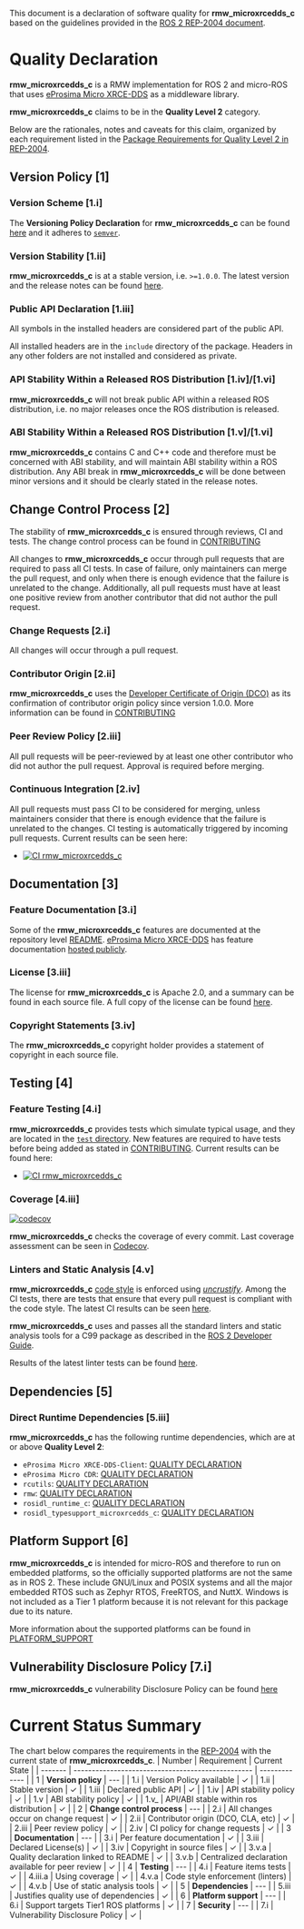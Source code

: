 This document is a declaration of software quality for **rmw_microxrcedds_c** based on the guidelines provided in the [ROS 2 REP-2004 document](https://www.ros.org/reps/rep-2004.html).

# Quality Declaration

**rmw_microxrcedds_c** is a RMW implementation for ROS 2 and micro-ROS that uses [eProsima Micro XRCE-DDS](https://github.com/eProsima/Micro-XRCE-DDS) as a middleware library.

**rmw_microxrcedds_c** claims to be in the **Quality Level 2** category.

Below are the rationales, notes and caveats for this claim, organized by each requirement listed in the [Package Requirements for Quality Level 2 in REP-2004](https://www.ros.org/reps/rep-2004.html#package-requirements).

## Version Policy [1]

### Version Scheme [1.i]

The **Versioning Policy Declaration** for **rmw_microxrcedds_c** can be found [here](VERSIONING.md) and it adheres to [`semver`](https://semver.org/).

### Version Stability [1.ii]

**rmw_microxrcedds_c** is at a stable version, i.e. `>=1.0.0`.
The latest version and the release notes can be found [here](https://github.com/micro-ROS/rmw-microxrcedds/releases).

### Public API Declaration [1.iii]

All symbols in the installed headers are considered part of the public API.

All installed headers are in the `include` directory of the package. Headers in any other folders are not installed and considered as private.

### API Stability Within a Released ROS Distribution [1.iv]/[1.vi]

**rmw_microxrcedds_c** will not break public API within a released ROS distribution, i.e. no major releases once the ROS distribution is released.

### ABI Stability Within a Released ROS Distribution [1.v]/[1.vi]

**rmw_microxrcedds_c**  contains C and C++ code and therefore must be concerned with ABI stability, and will maintain ABI stability within a ROS distribution.
Any ABI break in **rmw_microxrcedds_c** will be done between minor versions and it should be clearly stated in the release notes.

## Change Control Process [2]

The stability of **rmw_microxrcedds_c** is ensured through reviews, CI and tests.
The change control process can be found in [CONTRIBUTING](CONTRIBUTING.md)

All changes to **rmw_microxrcedds_c** occur through pull requests that are required to pass all CI tests.
In case of failure, only maintainers can merge the pull request, and only when there is enough evidence that the failure is unrelated to the change.
Additionally, all pull requests must have at least one positive review from another contributor that did not author the pull request.

### Change Requests [2.i]

All changes will occur through a pull request.

### Contributor Origin [2.ii]

**rmw_microxrcedds_c** uses the [Developer Certificate of Origin (DCO)](https://developercertificate.org/) as its confirmation of contributor origin policy since version 1.0.0.
More information can be found in [CONTRIBUTING](CONTRIBUTING.md)

### Peer Review Policy [2.iii]

All pull requests will be peer-reviewed by at least one other contributor who did not author the pull request. Approval is required before merging.

### Continuous Integration [2.iv]

All pull requests must pass CI to be considered for merging, unless maintainers consider that there is enough evidence that the failure is unrelated to the changes.
CI testing is automatically triggered by incoming pull requests.
Current results can be seen here:

* [![CI rmw_microxrcedds_c](https://github.com/micro-ROS/rmw-microxrcedds/actions/workflows/ci.yml/badge.svg?branch=foxy&event=push)](https://github.com/micro-ROS/rmw-microxrcedds/actions/workflows/ci.yml)

## Documentation [3]

### Feature Documentation [3.i]

Some of the **rmw_microxrcedds_c** features are documented at the repository level [README](../README.md).
[eProsima Micro XRCE-DDS](https://github.com/eProsima/Micro-XRCE-DDS) has feature documentation [hosted publicly](https://micro-xrce-dds.docs.eprosima.com/en/latest/).

### License [3.iii]

The license for **rmw_microxrcedds_c** is Apache 2.0, and a summary can be found in each source file.
A full copy of the license can be found [here](LICENSE).

### Copyright Statements [3.iv]

The **rmw_microxrcedds_c** copyright holder provides a statement of copyright in each source file.

## Testing [4]

### Feature Testing [4.i]

**rmw_microxrcedds_c** provides tests which simulate typical usage, and they are located in the [`test` directory](test).
New features are required to have tests before being added as stated in [CONTRIBUTING](CONTRIBUTING.md).
Current results can be found here:

* [![CI rmw_microxrcedds_c](https://github.com/micro-ROS/rmw-microxrcedds/actions/workflows/ci.yml/badge.svg?branch=foxy&event=push)](https://github.com/micro-ROS/rmw-microxrcedds/actions/workflows/ci.yml)

### Coverage [4.iii]

[![codecov](https://codecov.io/gh/micro-ROS/rmw-microxrcedds/branch/foxy/graph/badge.svg?token=F7LUHZO0IV)](https://codecov.io/gh/micro-ROS/rmw-microxrcedds)

**rmw_microxrcedds_c** checks the coverage of every commit. Last coverage assessment can be seen in [Codecov](https://app.codecov.io/gh/micro-ROS/rmw-microxrcedds/commits).

### Linters and Static Analysis [4.v]

**rmw_microxrcedds_c** [code style](https://github.com/eProsima/cpp-style) is enforced using [*uncrustify*](https://github.com/uncrustify/uncrustify).
Among the CI tests, there are tests that ensure that every pull request is compliant with the code style.
The latest CI results can be seen [here](https://github.com/micro-ROS/rmw-microxrcedds/actions/workflows/ci.yml).

**rmw_microxrcedds_c** uses and passes all the standard linters and static analysis tools for a C99 package as described in the [ROS 2 Developer Guide](https://index.ros.org/doc/ros2/Contributing/Developer-Guide/#linters).

Results of the latest linter tests can be found [here](https://github.com/micro-ROS/rmw-microxrcedds/actions/workflows/ci.yml?query=branch%3Afoxy).

## Dependencies [5]

### Direct Runtime Dependencies [5.iii]

**rmw_microxrcedds_c**  has the following runtime dependencies, which are at or above **Quality Level 2**:
* `eProsima Micro XRCE-DDS-Client`: [QUALITY DECLARATION](https://github.com/eProsima/Micro-XRCE-DDS-Client/blob/master/QUALITY.md)
* `eProsima Micro CDR`: [QUALITY DECLARATION](https://github.com/eProsima/Micro-CDR/blob/master/QUALITY.md)
* `rcutils`: [QUALITY DECLARATION](https://github.com/ros2/rcutils/blob/master/QUALITY_DECLARATION.md)
* `rmw`: [QUALITY DECLARATION](https://github.com/ros2/rmw/blob/master/rmw/QUALITY_DECLARATION.md)
* `rosidl_runtime_c`: [QUALITY DECLARATION](https://github.com/ros2/rosidl/blob/master/rosidl_runtime_c/QUALITY_DECLARATION.md)
* `rosidl_typesupport_microxrcedds_c`: [QUALITY DECLARATION](https://github.com/micro-ROS/rosidl_typesupport_microxrcedds/blob/foxy/rosidl_typesupport_microxrcedds_c/QUALITY.md)

## Platform Support [6]

**rmw_microxrcedds_c** is intended for micro-ROS and therefore to run on embedded platforms, so the officially supported platforms are not the same as in ROS 2. These include GNU/Linux and POSIX systems and all the major embedded RTOS such as Zephyr RTOS, FreeRTOS, and NuttX. Windows is not included as a Tier 1 platform because it is not relevant for this package due to its nature.

More information about the supported platforms can be found in [PLATFORM_SUPPORT](PLATFORM_SUPPORT.md)

## Vulnerability Disclosure Policy [7.i]

**rmw_microxrcedds_c** vulnerability Disclosure Policy can be found [here](https://github.com/eProsima/policies/blob/main/VULNERABILITY.md)

# Current Status Summary

The chart below compares the requirements in the [REP-2004](https://www.ros.org/reps/rep-2004.html#quality-level-comparison-chart) with the current state of **rmw_microxrcedds_c**.
| Number  | Requirement                                       | Current State |
| ------- | ------------------------------------------------- | ------------- |
| 1       | **Version policy**                                | ---           |
| 1.i     | Version Policy available                          | ✓             |
| 1.ii    | Stable version                                    | ✓             |
| 1.iii   | Declared public API                               | ✓             |
| 1.iv    | API stability policy                              | ✓             |
| 1.v     | ABI stability policy                              | ✓             |
| 1.v_    | API/ABI stable within ros distribution            | ✓             |
| 2       | **Change control process**                        | ---           |
| 2.i     | All changes occur on change request               | ✓             |
| 2.ii    | Contributor origin (DCO, CLA, etc)                | ✓             |
| 2.iii   | Peer review policy                                | ✓             |
| 2.iv    | CI policy for change requests                     | ✓             |
| 3       | **Documentation**                                 | ---           |
| 3.i     | Per feature documentation                         | ✓             |
| 3.iii   | Declared License(s)                               | ✓             |
| 3.iv    | Copyright in source files                         | ✓             |
| 3.v.a   | Quality declaration linked to README              | ✓             |
| 3.v.b   | Centralized declaration available for peer review | ✓             |
| 4       | **Testing**                                       | ---           |
| 4.i     | Feature items tests                               | ✓             |
| 4.iii.a | Using coverage                                    | ✓             |
| 4.v.a   | Code style enforcement (linters)                  | ✓             |
| 4.v.b   | Use of static analysis tools                      | ✓             |
| 5       | **Dependencies**                                  | ---           |
| 5.iii   | Justifies quality use of dependencies             | ✓             |
| 6       | **Platform support**                              | ---           |
| 6.i     | Support targets Tier1 ROS platforms               | ✓             |
| 7       | **Security**                                      | ---           |
| 7.i     | Vulnerability Disclosure Policy                   | ✓             |
